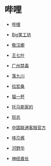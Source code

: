 # 哔哩


<div id = "首"></div>
<script src = "../js/首.js"></script>


* [哔哩](https://m.bilibili.com/)


* [Big笑工坊](https://m.bilibili.com/space/26023642)
* [敬汉卿](https://m.bilibili.com/space/9824766)
* [王七叶](https://m.bilibili.com/space/1813173223)
* [广州禁毒](https://m.bilibili.com/space/443285454)
* [落九川](https://m.bilibili.com/space/470962000)
* [拉宏桑](https://m.bilibili.com/space/11870568)
* [猫一杯](https://m.bilibili.com/space/1217628212)
* [托马斯家的](https://m.bilibili.com/space/12816241)
* [狈总](https://m.bilibili.com/space/283036476)
* [中国联通客服官方](https://m.bilibili.com/space/432158620)
* [哆尕酱](https://m.bilibili.com/space/3461567056185947)
* [河野华](https://m.bilibili.com/space/18343098)
* [神经酋长](https://m.bilibili.com/space/1095810839)
